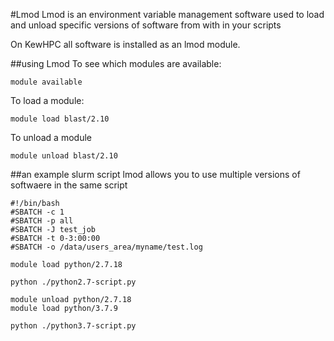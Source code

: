 #Lmod
Lmod is an environment variable management software used to load and unload specific versions of software from with in your scripts

On KewHPC all software is installed as an lmod module.

##using Lmod
To see which modules are available:

	module available 

To load a module:

	module load blast/2.10 

To unload a module

	module unload blast/2.10

##an example slurm script
lmod allows you to use multiple versions of softwaere in the same script

	#!/bin/bash 
	#SBATCH -c 1
	#SBATCH -p all
	#SBATCH -J test_job
	#SBATCH -t 0-3:00:00
	#SBATCH -o /data/users_area/myname/test.log
	
	module load python/2.7.18

	python ./python2.7-script.py 

	module unload python/2.7.18
	module load python/3.7.9

	python ./python3.7-script.py 


 